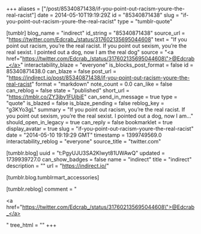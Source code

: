 +++
aliases = ["/post/85340871438/if-you-point-out-racism-youre-the-real-racist"]
date = 2014-05-10T19:19:29Z
id = "85340871438"
slug = "if-you-point-out-racism-youre-the-real-racist"
type = "tumblr-quote"

[tumblr]
blog_name = "indirect"
id_string = "85340871438"
source_url = "https://twitter.com/Edcrab_/status/317602135695044608"
text = "If you point out racism, you&rsquo;re the real racist. If you point out sexism, you&rsquo;re the real sexist. I pointed out a dog, now I am the real dog"
source = "<a href=\"https://twitter.com/Edcrab_/status/317602135695044608\">@Edcrab_</a>"
interactability_blaze = "everyone"
is_blocks_post_format = false
id = 85340871438.0
can_blaze = false
post_url = "https://indirect.io/post/85340871438/if-you-point-out-racism-youre-the-real-racist"
format = "markdown"
note_count = 0.0
can_like = false
can_reblog = false
state = "published"
short_url = "https://tmblr.co/ZY3jby1FUjbiE"
can_send_in_message = true
type = "quote"
is_blazed = false
is_blaze_pending = false
reblog_key = "g3KYo3gL"
summary = "If you point out racism, you’re the real racist. If you point out sexism, you’re the real sexist. I pointed out a dog, now I am..."
should_open_in_legacy = true
can_reply = false
bookmarklet = true
display_avatar = true
slug = "if-you-point-out-racism-youre-the-real-racist"
date = "2014-05-10 19:19:29 GMT"
timestamp = 1399749569.0
interactability_reblog = "everyone"
source_title = "twitter.com"

[tumblr.blog]
uuid = "t:PgyUJU3SA2Klwyt81UWAwQ"
updated = 1739939727.0
can_show_badges = false
name = "indirect"
title = "indirect"
description = ""
url = "https://indirect.io/"

[tumblr.blog.tumblrmart_accessories]

[tumblr.reblog]
comment = "<p><a href=\"https://twitter.com/Edcrab_/status/317602135695044608\">@Edcrab_</a></p>"
tree_html = ""
+++
